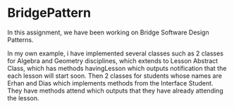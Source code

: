 # BridgePattern

In this assignment, we have been working on Bridge Software Design Patterns.

In my own example, i have implemented several classes such as 2 classes for Algebra and Geometry disciplines, which extends to Lesson Abstract Class, which has methods havingLesson which outputs notification that the each lesson will start soon. Then 2 classes for students whose names are Erhan and Dias which implements methods from the Interface Student. They have methods attend which outputs that they have already attending the lesson. 
